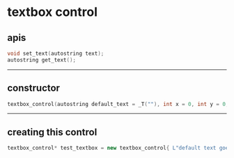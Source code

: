 # textbox control

## apis

```cpp
void set_text(autostring text);
autostring get_text();
```
***

## constructor

```cpp
textbox_control(autostring default_text = _T(""), int x = 0, int y = 0, int w = 50, int h = 20, DWORD style = WS_CHILD | WS_VISIBLE | WS_BORDER, DWORD ex_style = WS_EX_CLIENTEDGE)
```
***

## creating this control

```cpp
textbox_control* test_textbox = new textbox_control{ L"default text goes here", 10, 10, 60, 20, /*x, y, w, h*/ };
```
